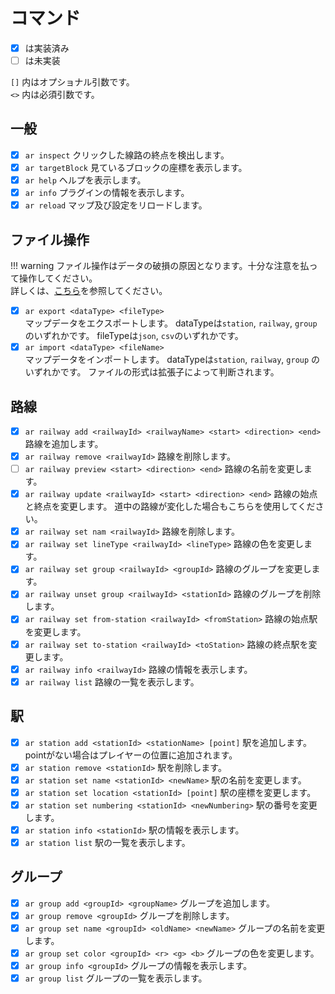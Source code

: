 # コマンド

- [x] は実装済み
- [ ] は未実装<br>

`[]` 内はオプショナル引数です。<br>
`<>` 内は必須引数です。

## 一般

- [x] `ar inspect` クリックした線路の終点を検出します。
- [x] `ar targetBlock` 見ているブロックの座標を表示します。
- [x] `ar help` ヘルプを表示します。
- [x] `ar info` プラグインの情報を表示します。
- [x] `ar reload` マップ及び設定をリロードします。

## ファイル操作

!!! warning
ファイル操作はデータの破損の原因となります。十分な注意を払って操作してください。<br>
詳しくは、[こちら](/usage/file)を参照してください。

- [x] `ar export <dataType> <fileType> ` <br> マップデータをエクスポートします。 dataTypeは`station`, `railway`, `group`
  のいずれかです。 fileTypeは`json`, `csv`のいずれかです。
- [x] `ar import <dataType> <fileName> ` <br> マップデータをインポートします。 dataTypeは`station`, `railway`, `group`
  のいずれかです。 ファイルの形式は拡張子によって判断されます。

## 路線

- [x] `ar railway add <railwayId> <railwayName> <start> <direction> <end>` 路線を追加します。
- [x] `ar railway remove <railwayId>` 路線を削除します。
- [ ] `ar railway preview <start> <direction> <end>` 路線の名前を変更します。
- [x] `ar railway update <railwayId> <start> <direction> <end>` 路線の始点と終点を変更します。 道中の路線が変化した場合もこちらを使用してください。
- [x] `ar railway set nam <railwayId>` 路線を削除します。
- [x] `ar railway set lineType <railwayId> <lineType>` 路線の色を変更します。
- [x] `ar railway set group <railwayId> <groupId>` 路線のグループを変更します。
- [x] `ar railway unset group <railwayId> <stationId>` 路線のグループを削除します。
- [x] `ar railway set from-station <railwayId> <fromStation>` 路線の始点駅を変更します。
- [x] `ar railway set to-station <railwayId> <toStation>` 路線の終点駅を変更します。
- [x] `ar railway info <railwayId>` 路線の情報を表示します。
- [x] `ar railway list` 路線の一覧を表示します。

## 駅

- [x] `ar station add <stationId> <stationName> [point]` 駅を追加します。 pointがない場合はプレイヤーの位置に追加されます。
- [x] `ar station remove <stationId>` 駅を削除します。
- [x] `ar station set name <stationId> <newName>` 駅の名前を変更します。
- [x] `ar station set location <stationId> [point]` 駅の座標を変更します。
- [x] `ar station set numbering <stationId> <newNumbering>` 駅の番号を変更します。
- [x] `ar station info <stationId>` 駅の情報を表示します。
- [x] `ar station list` 駅の一覧を表示します。

## グループ

- [x] `ar group add <groupId> <groupName>` グループを追加します。
- [x] `ar group remove <groupId>` グループを削除します。
- [x] `ar group set name <groupId> <oldName> <newName>` グループの名前を変更します。
- [x] `ar group set color <groupId> <r> <g> <b>` グループの色を変更します。
- [x] `ar group info <groupId>` グループの情報を表示します。
- [x] `ar group list` グループの一覧を表示します。